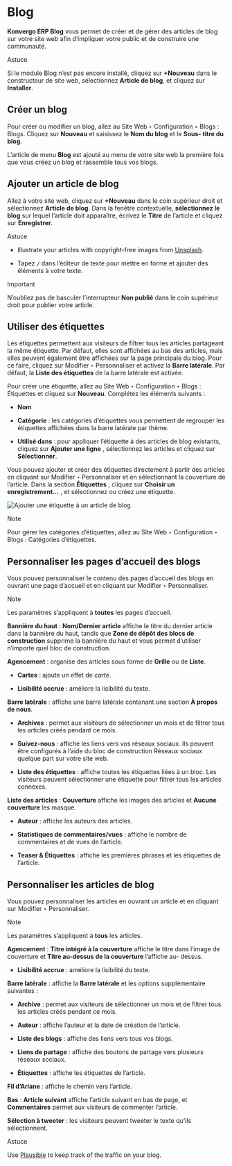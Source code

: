 # Blog

**Konvergo ERP Blog** vous permet de créer et de gérer des articles de blog sur votre
site web afin d’impliquer votre public et de construire une communauté.

<div class="alert alert-info">
<p class="alert-title">
Astuce</p><p>Si le module Blog n’est pas encore installé, cliquez sur <b>+Nouveau</b> dans le constructeur de site web, sélectionnez <b>Article de blog</b>, et cliquez sur <b>Installer</b>.</p>
</div>

## Créer un blog

Pour créer ou modifier un blog, allez au Site Web ‣ Configuration ‣ Blogs :
Blogs. Cliquez sur **Nouveau** et saisissez le **Nom du blog** et le **Sous-
titre du blog**.

L’article de menu **Blog** est ajouté au menu de votre site web la première
fois que vous créez un blog et rassemble tous vos blogs.

## Ajouter un article de blog

Allez à votre site web, cliquez sur **+Nouveau** dans le coin supérieur droit
et sélectionnez **Article de blog**. Dans la fenêtre contextuelle,
**sélectionnez le blog** sur lequel l’article doit apparaître, écrivez le
**Titre** de l’article et cliquez sur **Enregistrer**.

<div class="alert alert-info">
<p class="alert-title">
Astuce</p><ul>
<li><p>Illustrate your articles with copyright-free images from <a href="../general/integrations/unsplash">Unsplash</a>.</p></li>
<li><p>Tapez <code>/</code> dans l’éditeur de texte pour mettre en forme et ajouter des éléments à votre texte.</p></li>
</ul>
</div> <div class="alert alert-warning">
<p class="alert-title">
Important</p><p>N’oubliez pas de basculer l’interrupteur <b>Non publié</b> dans le coin supérieur droit pour publier votre article.</p>
</div>

## Utiliser des étiquettes

Les étiquettes permettent aux visiteurs de filtrer tous les articles
partageant la même étiquette. Par défaut, elles sont affichées au bas des
articles, mais elles peuvent également être affichées sur la page principale
du blog. Pour ce faire, cliquez sur Modifier ‣ Personnaliser et activez la
**Barre latérale**. Par défaut, la **Liste des étiquettes** de la barre
latérale est activée.

Pour créer une étiquette, allez au Site Web ‣ Configuration ‣ Blogs :
Étiquettes et cliquez sur **Nouveau**. Complétez les éléments suivants :

  * **Nom**

  * **Catégorie** : les catégories d’étiquettes vous permettent de regrouper les étiquettes affichées dans la barre latérale par thème.

  * **Utilisé dans** : pour appliquer l’étiquette à des articles de blog existants, cliquez sur **Ajouter une ligne** , sélectionnez les articles et cliquez sur **Sélectionner**.

Vous pouvez ajouter et créer des étiquettes directement à partir des articles
en cliquant sur Modifier ‣ Personnaliser et en sélectionnant la couverture de
l’article. Dans la section **Étiquettes** , cliquez sur **Choisir un
enregistrement…** , et sélectionnez ou créez une étiquette.

![Ajouter une étiquette à un article de blog](../../_images/create-tag.png)
<div class="alert alert-primary">
<p class="alert-title">
Note</p><p>Pour gérer les catégories d’étiquettes, allez au Site Web ‣ Configuration ‣ Blogs : Catégories d’étiquettes.</p>
</div>

## Personnaliser les pages d’accueil des blogs

Vous pouvez personnaliser le contenu des pages d’accueil des blogs en ouvrant
une page d’accueil et en cliquant sur Modifier ‣ Personnaliser.

<div class="alert alert-primary">
<p class="alert-title">
Note</p><p>Les paramètres s’appliquent à <b>toutes</b> les pages d’accueil.</p>
</div>

**Bannière du haut** : **Nom/Dernier article** affiche le titre du dernier
article dans la bannière du haut, tandis que **Zone de dépôt des blocs de
construction** supprime la bannière du haut et vous permet d’utiliser
n’importe quel bloc de construction.

**Agencement** : organise des articles sous forme de **Grille** ou de
**Liste**.

  * **Cartes** : ajoute un effet de _carte_.

  * **Lisibilité accrue** : améliore la lisibilité du texte.

**Barre latérale** : affiche une barre latérale contenant une section **À
propos de nous**.

  * **Archives** : permet aux visiteurs de sélectionner un mois et de filtrer tous les articles créés pendant ce mois.

  * **Suivez-nous** : affiche les liens vers vos réseaux sociaux. Ils peuvent être configurés à l’aide du bloc de construction Réseaux sociaux quelque part sur votre site web.

  * **Liste des étiquettes** : affiche toutes les étiquettes liées à un bloc. Les visiteurs peuvent sélectionner une étiquette pour filtrer tous les articles connexes.

**Liste des articles** : **Couverture** affiche les images des articles et
**Aucune couverture** les masque.

  * **Auteur** : affiche les auteurs des articles.

  * **Statistiques de commentaires/vues** : affiche le nombre de commentaires et de vues de l’article.

  * **Teaser & Étiquettes** : affiche les premières phrases et les étiquettes de l’article.

## Personnaliser les articles de blog

Vous pouvez personnaliser les articles en ouvrant un article et en cliquant
sur Modifier ‣ Personnaliser.

<div class="alert alert-primary">
<p class="alert-title">
Note</p><p>Les paramètres s’appliquent à <b>tous</b> les articles.</p>
</div>

**Agencement** : **Titre intégré à la couverture** affiche le titre dans
l’image de couverture et **Titre au-dessus de la couverture** l’affiche au-
dessus.

  * **Lisibilité accrue** : améliore la lisibilité du texte.

**Barre latérale** : affiche la **Barre latérale** et les options
supplémentaire suivantes :

  * **Archive** : permet aux visiteurs de sélectionner un mois et de filtrer tous les articles créés pendant ce mois.

  * **Auteur** : affiche l’auteur et la date de création de l’article.

  * **Liste des blogs** : affiche des liens vers tous vos blogs.

  * **Liens de partage** : affiche des boutons de partage vers plusieurs réseaux sociaux.

  * **Étiquettes** : affiche les étiquettes de l’article.

**Fil d’Ariane** : affiche le chemin vers l’article.

**Bas** : **Article suivant** affiche l’article suivant en bas de page, et
**Commentaires** permet aux visiteurs de commenter l’article.

**Sélection à tweeter** : les visiteurs peuvent tweeter le texte qu’ils
sélectionnent.

<div class="alert alert-info">
<p class="alert-title">
Astuce</p><p>Use <a href="website/reporting/analytics#analytics-plausible"><span class="std std-ref">Plausible</span></a> to keep track of the traffic on your blog.</p>
</div>

